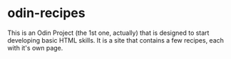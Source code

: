 # odin-recipes

This is an Odin Project (the 1st one, actually) that is designed to start developing basic HTML skills.
It is a site that contains a few recipes, each with it's own page.
